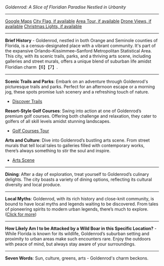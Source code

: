 *Goldenrod: A Slice of Floridian Paradise Nestled in Urbanity*

---

[Google Maps](https://www.google.com/maps/place/Goldenrod,+FL/data=!3m1!1e3)
[City Flag, if available](https://www.google.com/search?tbm=isch&q=Goldenrod+FL+Flag+Picture)
[Area Tour, if available](https://www.youtube.com/results?search_query=Goldenrod+FL+4k+tour)
[Drone Views, if available](https://www.youtube.com/results?search_query=Goldenrod+FL+4k+drone)
[Christmas Lights, if available](https://www.youtube.com/results?search_query=Goldenrod+FL+christmas+lights)

---

**Brief History** - Goldenrod, nestled in both Orange and Seminole counties of Florida, is a census-designated place with a vibrant community. It's part of the expansive Orlando–Kissimmee–Sanford Metropolitan Statistical Area. This city, with its scenic trails, parks, and a thriving arts scene, including galleries and street murals, offers a unique blend of suburban life amidst Floridian charm【6】【7】.

---

**Scenic Trails and Parks**: Embark on an adventure through Goldenrod's picturesque trails and parks. Perfect for an afternoon escape or a morning jog, these spots promise lush scenery and a refreshing touch of nature.
- [Discover Trails](https://www.youtube.com/results?search_query=Goldenrod+FL+parks)

**Resort-Style Golf Courses**: Swing into action at one of Goldenrod’s premium golf courses. Offering both challenge and relaxation, they cater to golfers of all skill levels amidst stunning landscapes.
- [Golf Courses Tour](https://www.youtube.com/results?search_query=Goldenrod+FL+golf+course)

**Arts and Culture**: Dive into Goldenrod’s bustling arts scene. From street murals that tell local tales to galleries filled with contemporary works, there’s always something to stir the soul and inspire.
- [Arts Scene](https://www.youtube.com/results?search_query=Goldenrod+FL+art+gallery)

---

**Dining**: After a day of exploration, treat yourself to Goldenrod’s culinary delights. The city boasts a variety of dining options, reflecting its cultural diversity and local produce.

---

**Local Myths**: Goldenrod, with its rich history and close-knit community, is bound to have local myths and legends waiting to be discovered. From tales of pioneering spirits to modern urban legends, there’s much to explore. ([Click for more](https://www.google.com/search?q=Goldenrod+FL+local+myths))

---

**How Likely Am I to be Attacked by a Wild Boar in this Specific Location?** - While Florida is known for its wildlife, Goldenrod’s suburban setting and proximity to urban areas make such encounters rare. Enjoy the outdoors with peace of mind, but always stay aware of your surroundings.

---

**Seven Words**: Sun, culture, greens, arts - Goldenrod's charm beckons.